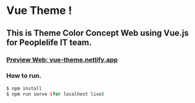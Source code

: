 # Vue Theme !
## This is Theme Color Concept Web using Vue.js for Peoplelife IT team.

### [Preview Web: vue-theme.netlify.app](vue-theme.netlify.app)

### How to run.
```bash
$ npm install
$ npm run serve (for localhost live)
```
